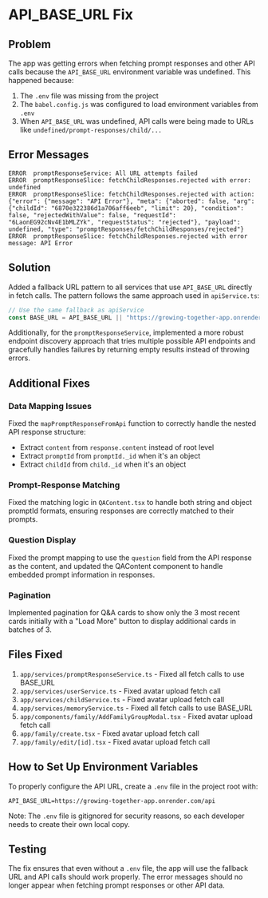 # API_BASE_URL Fix

## Problem
The app was getting errors when fetching prompt responses and other API calls because the `API_BASE_URL` environment variable was undefined. This happened because:

1. The `.env` file was missing from the project
2. The `babel.config.js` was configured to load environment variables from `.env`
3. When `API_BASE_URL` was undefined, API calls were being made to URLs like `undefined/prompt-responses/child/...`

## Error Messages
```
ERROR  promptResponseService: All URL attempts failed
ERROR  promptResponseSlice: fetchChildResponses.rejected with error: undefined
ERROR  promptResponseSlice: fetchChildResponses.rejected with action: {"error": {"message": "API Error"}, "meta": {"aborted": false, "arg": {"childId": "6870e322386d1a706aff6eeb", "limit": 20}, "condition": false, "rejectedWithValue": false, "requestId": "6LaonEG92cNv4E1bMLZYk", "requestStatus": "rejected"}, "payload": undefined, "type": "promptResponses/fetchChildResponses/rejected"}
ERROR  promptResponseSlice: fetchChildResponses.rejected with error message: API Error
```

## Solution
Added a fallback URL pattern to all services that use `API_BASE_URL` directly in fetch calls. The pattern follows the same approach used in `apiService.ts`:

```typescript
// Use the same fallback as apiService
const BASE_URL = API_BASE_URL || "https://growing-together-app.onrender.com/api";
```

Additionally, for the `promptResponseService`, implemented a more robust endpoint discovery approach that tries multiple possible API endpoints and gracefully handles failures by returning empty results instead of throwing errors.

## Additional Fixes

### Data Mapping Issues
Fixed the `mapPromptResponseFromApi` function to correctly handle the nested API response structure:
- Extract `content` from `response.content` instead of root level
- Extract `promptId` from `promptId._id` when it's an object
- Extract `childId` from `child._id` when it's an object

### Prompt-Response Matching
Fixed the matching logic in `QAContent.tsx` to handle both string and object promptId formats, ensuring responses are correctly matched to their prompts.

### Question Display
Fixed the prompt mapping to use the `question` field from the API response as the content, and updated the QAContent component to handle embedded prompt information in responses.

### Pagination
Implemented pagination for Q&A cards to show only the 3 most recent cards initially with a "Load More" button to display additional cards in batches of 3.

## Files Fixed
1. `app/services/promptResponseService.ts` - Fixed all fetch calls to use BASE_URL
2. `app/services/userService.ts` - Fixed avatar upload fetch call
3. `app/services/childService.ts` - Fixed avatar upload fetch call
4. `app/services/memoryService.ts` - Fixed all fetch calls to use BASE_URL
5. `app/components/family/AddFamilyGroupModal.tsx` - Fixed avatar upload fetch call
6. `app/family/create.tsx` - Fixed avatar upload fetch call
7. `app/family/edit/[id].tsx` - Fixed avatar upload fetch call

## How to Set Up Environment Variables
To properly configure the API URL, create a `.env` file in the project root with:

```
API_BASE_URL=https://growing-together-app.onrender.com/api
```

Note: The `.env` file is gitignored for security reasons, so each developer needs to create their own local copy.

## Testing
The fix ensures that even without a `.env` file, the app will use the fallback URL and API calls should work properly. The error messages should no longer appear when fetching prompt responses or other API data. 